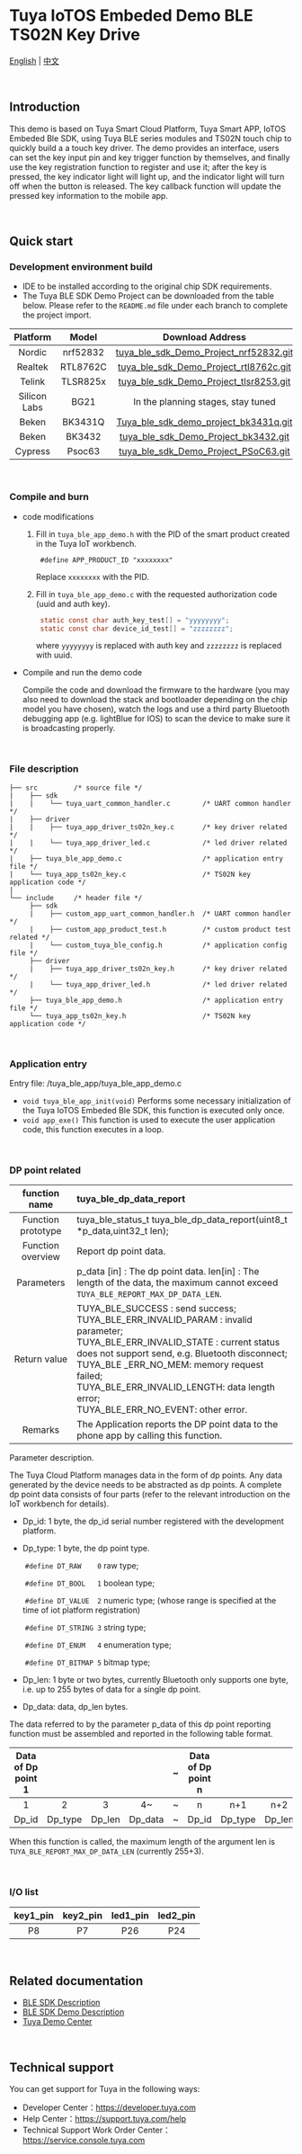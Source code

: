 # Tuya IoTOS Embeded Demo BLE TS02N Key Drive

[English](./README.md) | [中文](./README_zh.md) 

<br>

## Introduction 

This demo is based on Tuya Smart Cloud Platform, Tuya Smart APP, IoTOS Embeded Ble SDK, using Tuya BLE series modules and TS02N touch chip to quickly build a a touch key driver. The demo provides an interface, users can set the key input pin and key trigger function by themselves, and finally use the key registration function to register and use it; after the key is pressed, the key indicator light will light up, and the indicator light will turn off when the button is released. The key callback function will update the pressed key information to the mobile app.

<br>


## Quick start 

### Development environment build 

- IDE to be installed according to the original chip SDK requirements.
- The Tuya BLE SDK Demo Project can be downloaded from the table below. Please refer to the `README.md` file under each branch to complete the project import.

|   Platform   |  Model   |                       Download Address                       |
| :----------: | :------: | :----------------------------------------------------------: |
|    Nordic    | nrf52832 | [tuya_ble_sdk_Demo_Project_nrf52832.git](https://github.com/TuyaInc/tuya_ble_sdk_Demo_Project_nrf52832.git) |
|   Realtek    | RTL8762C | [tuya_ble_sdk_Demo_Project_rtl8762c.git](https://github.com/TuyaInc/tuya_ble_sdk_Demo_Project_rtl8762c.git) |
|    Telink    | TLSR825x | [tuya_ble_sdk_Demo_Project_tlsr8253.git](https://github.com/TuyaInc/tuya_ble_sdk_Demo_Project_tlsr8253.git) |
| Silicon Labs |   BG21   |              In the planning stages, stay tuned              |
|    Beken     | BK3431Q  | [Tuya_ble_sdk_demo_project_bk3431q.git](https://github.com/TuyaInc/Tuya_ble_sdk_demo_project_bk3431q.git) |
|    Beken     |  BK3432  | [ tuya_ble_sdk_Demo_Project_bk3432.git](https://github.com/TuyaInc/tuya_ble_sdk_Demo_Project_bk3432.git) |
|   Cypress    |  Psoc63  | [tuya_ble_sdk_Demo_Project_PSoC63.git](https://github.com/TuyaInc/tuya_ble_sdk_Demo_Project_PSoC63.git) |

<br>

### Compile and burn

- code modifications

  1. Fill in `tuya_ble_app_demo.h` with the PID of the smart product created in the Tuya IoT workbench.

     ```
      #define APP_PRODUCT_ID "xxxxxxxx"
     ```
  
     Replace `xxxxxxxx` with the PID.

  2. Fill in `tuya_ble_app_demo.c` with the requested authorization code (uuid and auth key).

     ```c
      static const char auth_key_test[] = "yyyyyyyy";
      static const char device_id_test[] = "zzzzzzzz";
     ```
  
     where `yyyyyyyy` is replaced with auth key and `zzzzzzzz` is replaced with uuid.

- Compile and run the demo code

  Compile the code and download the firmware to the hardware (you may also need to download the stack and bootloader depending on the chip model you have chosen), watch the logs and use a third party Bluetooth debugging app (e.g. lightBlue for IOS) to scan the device to make sure it is broadcasting properly.

<br>

### File description 

```
├── src         /* source file */
|    ├── sdk
|    |    └── tuya_uart_common_handler.c        /* UART common handler */
|    ├── driver
|    |    ├── tuya_app_driver_ts02n_key.c       /* key driver related */
|    |    └── tuya_app_driver_led.c             /* led driver related */
|    ├── tuya_ble_app_demo.c                    /* application entry file */
|    └── tuya_app_ts02n_key.c                   /* TS02N key application code */
|
└── include     /* header file */
     ├── sdk
     |    ├── custom_app_uart_common_handler.h  /* UART common handler */
     |    ├── custom_app_product_test.h         /* custom product test related */
     |    └── custom_tuya_ble_config.h          /* application config file */
     ├── driver
     |    ├── tuya_app_driver_ts02n_key.h       /* key driver related */
     |    └── tuya_app_driver_led.h             /* led driver related */
     ├── tuya_ble_app_demo.h                    /* application entry file */
     └── tuya_app_ts02n_key.h                   /* TS02N key application code */
```

<br>

### Application entry

Entry file: /tuya_ble_app/tuya_ble_app_demo.c

- `void tuya_ble_app_init(void)` Performs some necessary initialization of the Tuya IoTOS Embeded Ble SDK, this function is executed only once.
- `void app_exe()` This function is used to execute the user application code, this function executes in a loop.

<br>

### DP point related

|   function name    | tuya_ble_dp_data_report                                      |
| :----------------: | :----------------------------------------------------------- |
| Function prototype | tuya_ble_status_t tuya_ble_dp_data_report(uint8_t *p_data,uint32_t len); |
| Function overview  | Report dp point data.                                        |
|     Parameters     | p_data [in] : The dp point data. len[in] : The length of the data, the maximum cannot exceed `TUYA_BLE_REPORT_MAX_DP_DATA_LEN`. |
|    Return value    | TUYA_BLE_SUCCESS : send success;<br/>TUYA_BLE_ERR_INVALID_PARAM : invalid parameter;<br/>TUYA_BLE_ERR_INVALID_STATE : current status does not support send, e.g. Bluetooth disconnect;<br/>TUYA_BLE _ERR_NO_MEM: memory request failed;<br/>TUYA_BLE_ERR_INVALID_LENGTH: data length error;<br/>TUYA_BLE_ERR_NO_EVENT: other error. |
|      Remarks       | The Application reports the DP point data to the phone app by calling this function. |

Parameter description.

The Tuya Cloud Platform manages data in the form of dp points. Any data generated by the device needs to be abstracted as dp points. A complete dp point data consists of four parts (refer to the relevant introduction on the IoT workbench for details).

- Dp_id: 1 byte, the dp_id serial number registered with the development platform.

- Dp_type: 1 byte, the dp point type.

  ​	   `#define DT_RAW    0`  raw type;

  ​	   `#define DT_BOOL   1`  boolean type;

  ​	   `#define DT_VALUE  2`  numeric type; (whose range is specified at the time of iot platform registration)

  ​	   `#define DT_STRING 3`  string type;

  ​	   `#define DT_ENUM   4`  enumeration type;

  ​	   `#define DT_BITMAP 5`  bitmap type;

- Dp_len: 1 byte or two bytes, currently Bluetooth only supports one byte, i.e. up to 255 bytes of data for a single dp point.

- Dp_data: data, dp_len bytes.

The data referred to by the parameter p_data of this dp point reporting function must be assembled and reported in the following table format.

| Data of Dp point 1 |         |        |         |  ~   | Data of Dp point n |         |        |         |
| :----------------: | :-----: | :----: | :-----: | :--: | :----------------: | :-----: | :----: | :-----: |
|         1          |    2    |   3    |   4~    |  ~   |         n          |   n+1   |  n+2   |  n+3~   |
|       Dp_id        | Dp_type | Dp_len | Dp_data |  ~   |       Dp_id        | Dp_type | Dp_len | Dp_data |

When this function is called, the maximum length of the argument len is `TUYA_BLE_REPORT_MAX_DP_DATA_LEN` (currently 255+3).

<br>

### I/O list

| key1_pin | key2_pin | led1_pin | led2_pin |
| :------: | :------: | :------: | :------: |
|    P8    |    P7    |   P26    |   P24    |

<br>

## Related documentation 

+ [BLE SDK Description](https://developer.tuya.com/cn/docs/iot/device-development/embedded-software-development/module-sdk-development-access/ble-chip-sdk/tuya-ble-sdk-user-guide?id=K9h5zc4e5djd9#title-17-tuya%20ble%20sdk%20callback%20event%20%E4%BB%8B%E7%BB%8D) 
+ [BLE SDK Demo Description](https://developer.tuya.com/cn/docs/iot/device-development/embedded-software-development/module-sdk-development-access/ble-chip-sdk/tuya-ble-sdk-demo-instruction-manual?id=K9gq09szmvy2o) 
+ [Tuya Demo Center](https://developer.tuya.com/demo)  

<br>

## Technical support 

You can get support for Tuya in the following ways:

+ Developer Center：https://developer.tuya.com
+ Help Center：https://support.tuya.com/help
+ Technical Support Work Order Center：https://service.console.tuya.com

<br>